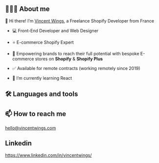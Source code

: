 ## 👨🏻‍💻 About me
👋 Hi there!
I’m [Vincent Wings](http://vincentwings.com/), a Freelance Shopify Developer from France

* 💻 Front-End Developer and Web Designer
* ⭐️ E-commerce Shopify Expert
* 🚀 Empowering brands to reach their full potential with bespoke E-commerce stores on **Shopify** & **Shopify Plus**
* ✅ Available for remote contracts (working remotely since 2019)

* 🌱 I’m currently learning React

## 🛠️ Languages and tools

## 📫 How to reach me
hello@vincentwings.com

## Linkedin
https://www.linkedin.com/in/vincentwings/

<!---
VincentWings/VincentWings is a ✨ special ✨ repository because its `README.md` (this file) appears on your GitHub profile.
You can click the Preview link to take a look at your changes.
--->
